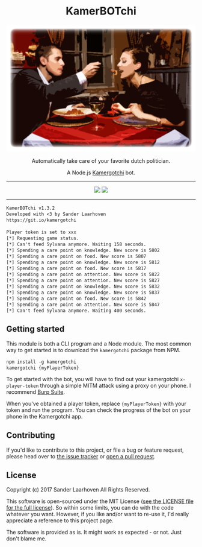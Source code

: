 <h1 align="center">KamerBOTchi</h1>

<p align="center">
  <img src="bin/kamerbotchi.png">
</p>

<p align="center">
  Automatically take care of your favorite dutch politician.
</p>

<p align="center">
  A Node.js <a href="https://kamergotchi.nl">Kamergotchi</a> bot.
</p>

<hr>
<p align="center">
<img src="https://img.shields.io/npm/v/kamergotchi.svg?mmaxAge=-1">
<img src="https://img.shields.io/npm/dt/kamergotchi.svg?maxAge=-1">
</p>
<hr>

```
KamerBOTchi v1.3.2
Developed with <3 by Sander Laarhoven
https://git.io/kamergotchi

Player token is set to xxx
[*] Requesting game status.
[*] Can't feed Sylvana anymore. Waiting 158 seconds.
[*] Spending a care point on knowledge. New score is 5802
[*] Spending a care point on food. New score is 5807
[*] Spending a care point on knowledge. New score is 5812
[*] Spending a care point on food. New score is 5817
[*] Spending a care point on attention. New score is 5822
[*] Spending a care point on attention. New score is 5827
[*] Spending a care point on knowledge. New score is 5832
[*] Spending a care point on knowledge. New score is 5837
[*] Spending a care point on food. New score is 5842
[*] Spending a care point on attention. New score is 5847
[*] Can't feed Sylvana anymore. Waiting 400 seconds.
```

## Getting started

This module is both a CLI program and a Node module.
The most common way to get started is to download the `kamergotchi` package from NPM.

```shell
npm install -g kamergotchi
kamergotchi {myPlayerToken}
```

To get started with the bot, you will have to find out your kamergotchi `x-player-token` through a simple MITM attack using a proxy on your phone. I recommend [Burp Suite](https://support.portswigger.net/customer/portal/articles/1841108-configuring-an-ios-device-to-work-with-burp).

When you've obtained a player token, replace `{myPlayerToken}` with your token and run the program. You can check the progress of the bot on your phone in the Kamergotchi app.

## Contributing
If you'd like to contribute to this project, or file a bug or feature request, please head over to [the issue tracker](https://github.com/lesander/kamergotchi-bot/issues) or [open a pull request](https://github.com/lesander/kamergotchi-bot/pulls).

## License
Copyright (c) 2017 Sander Laarhoven All Rights Reserved.

This software is open-sourced under the MIT License ([see the LICENSE file for the full license](https://github.com/lesander/kamergotchi-bot/blob/master/LICENSE)). So within some limits, you can do with the code whatever you want. However, if you like and/or want to re-use it, I'd really appreciate a reference to this project page.

The software is provided as is. It might work as expected - or not. Just don't blame me.
